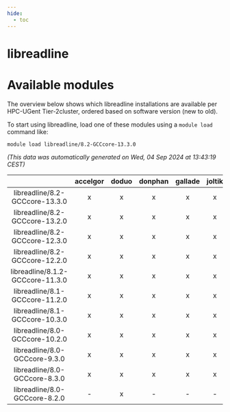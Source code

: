 ```yaml
---
hide:
  - toc
---
```


libreadline
===========

# Available modules


The overview below shows which libreadline installations are available per HPC-UGent Tier-2cluster, ordered based on software version (new to old).

To start using libreadline, load one of these modules using a `module load` command like:

```shell
module load libreadline/8.2-GCCcore-13.3.0
```

*(This data was automatically generated on Wed, 04 Sep 2024 at 13:43:19 CEST)*  

| |accelgor|doduo|donphan|gallade|joltik|shinx|skitty|
| :---: | :---: | :---: | :---: | :---: | :---: | :---: | :---: |
|libreadline/8.2-GCCcore-13.3.0|x|x|x|x|x|x|x|
|libreadline/8.2-GCCcore-13.2.0|x|x|x|x|x|x|x|
|libreadline/8.2-GCCcore-12.3.0|x|x|x|x|x|x|x|
|libreadline/8.2-GCCcore-12.2.0|x|x|x|x|x|x|x|
|libreadline/8.1.2-GCCcore-11.3.0|x|x|x|x|x|x|x|
|libreadline/8.1-GCCcore-11.2.0|x|x|x|x|x|x|x|
|libreadline/8.1-GCCcore-10.3.0|x|x|x|x|x|-|x|
|libreadline/8.0-GCCcore-10.2.0|x|x|x|x|x|-|x|
|libreadline/8.0-GCCcore-9.3.0|x|x|x|x|x|-|x|
|libreadline/8.0-GCCcore-8.3.0|x|x|x|x|x|-|x|
|libreadline/8.0-GCCcore-8.2.0|-|x|-|-|-|-|-|
